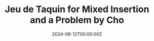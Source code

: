 ---
title: Jeu de Taquin for Mixed Insertion and a Problem by Cho

event: Combinatorial Algebra Meets Algebraic Combinatorics (CAAC) 2025
event_url:

location: The Fields Institute / University of Toronto. Toronto, Canada

summary:
abstract:

# Talk start and end times.
#   End time can optionally be hidden by prefixing the line with `#`.
date: '2024-08-12T00:00:00Z'
lastmod: '2024-11-04T00:00:00Z'
# date_end:
all_day: false

# Schedule page publish date (NOT talk date).
publishDate: '2017-01-01T00:00:00Z'

authors:

tags: []


# Is this a featured talk? (true/false)
featured: true

#links:
#  - icon: twitter
#    icon_pack: fab
#    name: Follow
#    url: https://twitter.com/georgecushen
url_code:
url_pdf: ''
url_poster: ''
url_slides: ''
url_video: ''

# Markdown Slides (optional).
#   Associate this talk with Markdown slides.
#   Simply enter your slide deck's filename without extension.
#   E.g. `slides = "example-slides"` references `content/slides/example-slides.md`.
#   Otherwise, set `slides = ""`.
slides: ""

# Projects (optional).
#   Associate this post with one or more of your projects.
#   Simply enter your project's folder or file name without extension.
#   E.g. `projects = ["internal-project"]` references `content/project/deep-learning/index.md`.
#   Otherwise, set `projects = []`.
projects:
---
